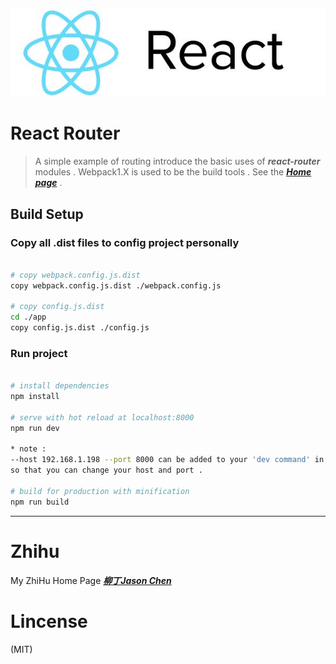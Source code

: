![react](./app/lib/react.jpg)
# React Router
	
>  A simple example of routing introduce the basic uses of ***react-router*** modules . Webpack1.X is used to be the build tools . See the ***[Home page](https://github.com/liuding-Jason/react-webpack)*** .

## Build Setup

### Copy all .dist files to config project personally

```bash

# copy webpack.config.js.dist	
copy webpack.config.js.dist ./webpack.config.js

# copy config.js.dist
cd ./app
copy config.js.dist ./config.js

```

### Run project

``` bash

# install dependencies
npm install

# serve with hot reload at localhost:8000
npm run dev

* note : 
--host 192.168.1.198 --port 8000 can be added to your 'dev command' in package.json , 
so that you can change your host and port .

# build for production with minification
npm run build

```

***
# Zhihu

My ZhiHu Home Page ***[柳丁Jason Chen](https://www.zhihu.com/people/liu-ding-jasonchen)*** 

# Lincense
(MIT)